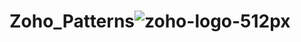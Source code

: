 # Zoho_Patterns![zoho-logo-512px](https://user-images.githubusercontent.com/78891081/213744681-7ab6bd12-ac81-47b8-bf9d-d09647ca947d.png)
